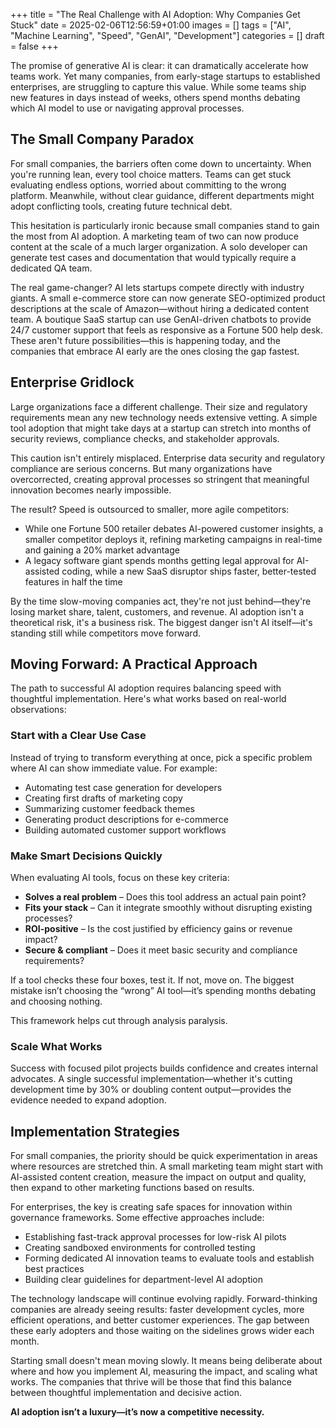 +++
title = "The Real Challenge with AI Adoption: Why Companies Get Stuck"
date = 2025-02-06T12:56:59+01:00
images = []
tags = ["AI", "Machine Learning", "Speed", "GenAI", "Development"]
categories = []
draft = false
+++

The promise of generative AI is clear: it can dramatically accelerate how teams work. Yet many companies, from early-stage startups to established enterprises, are struggling to capture this value. While some teams ship new features in days instead of weeks, others spend months debating which AI model to use or navigating approval processes.

## The Small Company Paradox

For small companies, the barriers often come down to uncertainty. When you're running lean, every tool choice matters. Teams can get stuck evaluating endless options, worried about committing to the wrong platform. Meanwhile, without clear guidance, different departments might adopt conflicting tools, creating future technical debt.

This hesitation is particularly ironic because small companies stand to gain the most from AI adoption. A marketing team of two can now produce content at the scale of a much larger organization. A solo developer can generate test cases and documentation that would typically require a dedicated QA team.

The real game-changer? AI lets startups compete directly with industry giants. A small e-commerce store can now generate SEO-optimized product descriptions at the scale of Amazon—without hiring a dedicated content team. A boutique SaaS startup can use GenAI-driven chatbots to provide 24/7 customer support that feels as responsive as a Fortune 500 help desk. These aren't future possibilities—this is happening today, and the companies that embrace AI early are the ones closing the gap fastest.

## Enterprise Gridlock

Large organizations face a different challenge. Their size and regulatory requirements mean any new technology needs extensive vetting. A simple tool adoption that might take days at a startup can stretch into months of security reviews, compliance checks, and stakeholder approvals.

This caution isn't entirely misplaced. Enterprise data security and regulatory compliance are serious concerns. But many organizations have overcorrected, creating approval processes so stringent that meaningful innovation becomes nearly impossible.

The result? Speed is outsourced to smaller, more agile competitors:

- While one Fortune 500 retailer debates AI-powered customer insights, a smaller competitor deploys it, refining marketing campaigns in real-time and gaining a 20% market advantage
- A legacy software giant spends months getting legal approval for AI-assisted coding, while a new SaaS disruptor ships faster, better-tested features in half the time

By the time slow-moving companies act, they're not just behind—they're losing market share, talent, customers, and revenue. AI adoption isn't a theoretical risk, it's a business risk. The biggest danger isn't AI itself—it's standing still while competitors move forward.

## Moving Forward: A Practical Approach

The path to successful AI adoption requires balancing speed with thoughtful implementation. Here's what works based on real-world observations:

### Start with a Clear Use Case

Instead of trying to transform everything at once, pick a specific problem where AI can show immediate value. For example:
- Automating test case generation for developers
- Creating first drafts of marketing copy
- Summarizing customer feedback themes
- Generating product descriptions for e-commerce
- Building automated customer support workflows

### Make Smart Decisions Quickly

When evaluating AI tools, focus on these key criteria:
- **Solves a real problem** – Does this tool address an actual pain point?
- **Fits your stack** – Can it integrate smoothly without disrupting existing processes?
- **ROI-positive** – Is the cost justified by efficiency gains or revenue impact?
- **Secure & compliant** – Does it meet basic security and compliance requirements?

If a tool checks these four boxes, test it. If not, move on. The biggest mistake isn’t choosing the “wrong” AI tool—it’s spending months debating and choosing nothing.

This framework helps cut through analysis paralysis.

### Scale What Works

Success with focused pilot projects builds confidence and creates internal advocates. A single successful implementation—whether it's cutting development time by 30% or doubling content output—provides the evidence needed to expand adoption.

## Implementation Strategies

For small companies, the priority should be quick experimentation in areas where resources are stretched thin. A small marketing team might start with AI-assisted content creation, measure the impact on output and quality, then expand to other marketing functions based on results.

For enterprises, the key is creating safe spaces for innovation within governance frameworks. Some effective approaches include:
- Establishing fast-track approval processes for low-risk AI pilots
- Creating sandboxed environments for controlled testing
- Forming dedicated AI innovation teams to evaluate tools and establish best practices
- Building clear guidelines for department-level AI adoption

The technology landscape will continue evolving rapidly. Forward-thinking companies are already seeing results: faster development cycles, more efficient operations, and better customer experiences. The gap between these early adopters and those waiting on the sidelines grows wider each month.

Starting small doesn't mean moving slowly. It means being deliberate about where and how you implement AI, measuring the impact, and scaling what works. The companies that thrive will be those that find this balance between thoughtful implementation and decisive action.

**AI adoption isn’t a luxury—it’s now a competitive necessity.**
